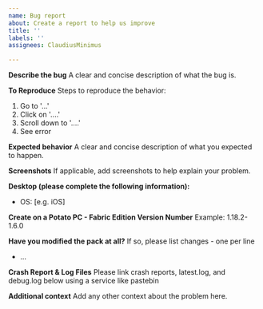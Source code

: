 ```yaml
---
name: Bug report
about: Create a report to help us improve
title: ''
labels: ''
assignees: ClaudiusMinimus

---
```


**Describe the bug**
A clear and concise description of what the bug is.

**To Reproduce**
Steps to reproduce the behavior:
1. Go to '...'
2. Click on '....'
3. Scroll down to '....'
4. See error

**Expected behavior**
A clear and concise description of what you expected to happen.

**Screenshots**
If applicable, add screenshots to help explain your problem.

**Desktop (please complete the following information):**
 - OS: [e.g. iOS]

**Create on a Potato PC - Fabric Edition Version Number**
Example: 1.18.2-1.6.0

**Have you modified the pack at all?**
If so, please list changes - one per line
 - ...

**Crash Report & Log Files**
Please link crash reports, latest.log, and debug.log below using a service like pastebin

**Additional context**
Add any other context about the problem here.
